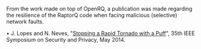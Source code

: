 From the work made on top of OpenRQ, a publication was made regarding the resilience of the RaptorQ code when facing malicious (selective) network faults.

&bull; J. Lopes and N. Neves, "[Stopping a Rapid Tornado with a Puff](resources/2014_Lopes_StoppingRapidTornado.pdf)", 35th IEEE Symposium on Security and Privacy, May 2014.
